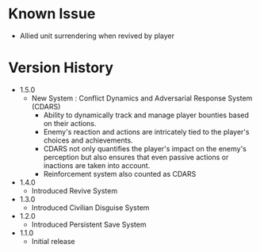 # Known Issue
* Allied unit surrendering when revived by player

# Version History
* 1.5.0
    * New System : Conflict Dynamics and Adversarial Response System (CDARS)
        - Ability to dynamically track and manage player bounties based on their actions.
        - Enemy's reaction and actions are intricately tied to the player's choices and achievements.
        - CDARS not only quantifies the player's impact on the enemy's perception but also ensures that even passive actions or inactions are taken into account.
        - Reinforcement system also counted as CDARS
* 1.4.0
   * Introduced Revive System
* 1.3.0
   * Introduced Civilian Disguise System
* 1.2.0
   * Introduced Persistent Save System
* 1.1.0
   * Initial release
